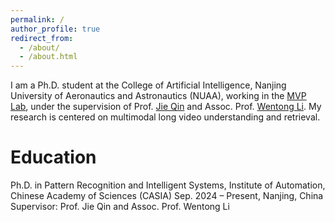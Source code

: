 ```yaml
---
permalink: /
author_profile: true
redirect_from: 
  - /about/
  - /about.html
---
```



I am a Ph.D. student at the College of Artificial Intelligence, Nanjing University of Aeronautics and Astronautics (NUAA), working in the [MVP Lab](http://nuaamvp.cn/), under the supervision of Prof. [Jie Qin](https://scholar.google.com/citations?user=mhPGcuwAAAAJ) and Assoc. Prof. [Wentong Li](https://scholar.google.com/citations?user=MJjM6BcAAAAJ). My research is centered on multimodal long video understanding and retrieval.

Education
======
Ph.D. in Pattern Recognition and Intelligent Systems, Institute of Automation, Chinese Academy of Sciences (CASIA)
Sep. 2024 – Present, Nanjing, China
Supervisor: Prof. Jie Qin and Assoc. Prof. Wentong Li
